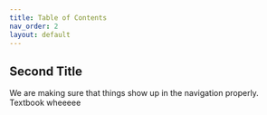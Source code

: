```yaml
---
title: Table of Contents
nav_order: 2
layout: default
---
```


## Second Title

We are making sure that things show up in the navigation properly. Textbook wheeeee
